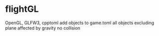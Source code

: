# flightGL

OpenGL, GLFW3, cpptoml
add objects to game.toml
all objects excluding plane affected by gravity
no collision
